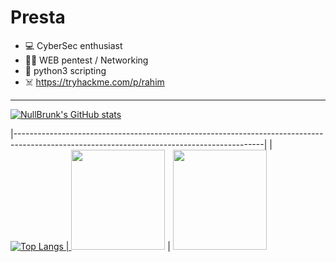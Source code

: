 # Presta
 
- 💻 CyberSec enthusiast
- 🏴‍☠️ WEB pentest / Networking
- 🐍 python3 scripting
- ☠️ https://tryhackme.com/p/rahim

***



[![NullBrunk's GitHub stats](https://github-readme-stats.vercel.app/api?username=nullbrunk&show_icons=true&theme=dark&hide=prs,commits)](https://github.com/anuraghazra/github-readme-stats)


|--------------------------------------------------------------------------------------------------------------------------------------------|
| [![Top Langs](https://github-readme-stats.vercel.app/api/top-langs/?username=NullBrunk&langs_count=10&layout=compact&theme=highcontrast)](https://github.com/anuraghazra/github-readme-stats)<a href="https://www.root-me.org/NullBrunk" > | <img src="https://www.root-me.org/IMG/logo/siteon0.svg" width="150" height="160" target="_blank"></a> | <a href="https://app.hackthebox.com/profile/NullBrink" ><img src="https://avatars.githubusercontent.com/u/31746234?s=200&v=4" width="150" height="160" target="_blank"></a> 



